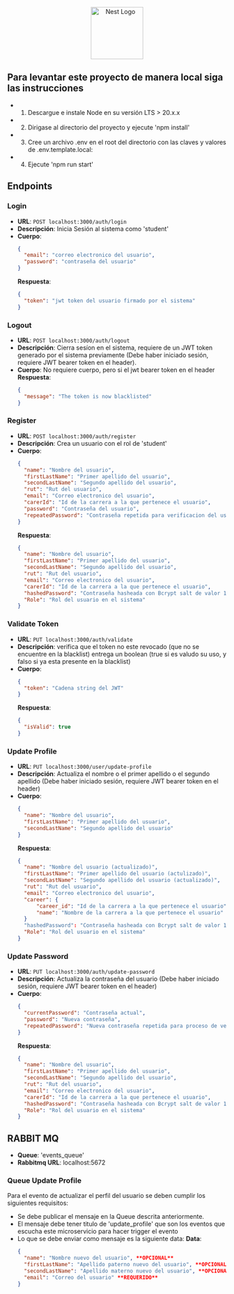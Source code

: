<p align="center">
  <a href="http://nestjs.com/" target="blank"><img src="https://nestjs.com/img/logo-small.svg" width="120" alt="Nest Logo" /></a>
</p>

## Para levantar este proyecto de manera local siga las instrucciones

- 1. Descargue e instale Node en su versión LTS > 20.x.x
- 2. Dirigase al directorio del proyecto y ejecute 'npm install'
- 3. Cree un archivo .env en el root del directorio con las claves y valores de .env.template.local:
- 4. Ejecute 'npm run start'

## Endpoints

### Login

- **URL**: `POST localhost:3000/auth/login`
- **Descripción**: Inicia Sesión al sistema como 'student'
- **Cuerpo**:
  ```json
  {
    "email": "correo electronico del usuario",
    "password": "contraseña del usuario"
  }
  ```
  **Respuesta**:
  ```json
  {
    "token": "jwt token del usuario firmado por el sistema"
  }
  ```

### Logout

- **URL**: `POST localhost:3000/auth/logout`
- **Descripción**: Cierra sesíon en el sistema, requiere de un JWT token generado por el sistema previamente (Debe haber iniciado sesión, requiere JWT bearer token en el header).
- **Cuerpo**: No requiere cuerpo, pero si el jwt bearer token en el header
  **Respuesta**:
  ```json
  {
    "message": "The token is now blacklisted"
  }
  ```

### Register

- **URL**: `POST localhost:3000/auth/register`
- **Descripción**: Crea un usuario con el rol de 'student'
- **Cuerpo**:
  ```json
  {
    "name": "Nombre del usuario",
    "firstLastName": "Primer apellido del usuario",
    "secondLastName": "Segundo apellido del usuario",
    "rut": "Rut del usuario",
    "email": "Correo electronico del usuario",
    "carerId": "Id de la carrera a la que pertenece el usuario",
    "password": "Contraseña del usuario",
    "repeatedPassword": "Contraseña repetida para verificacion del usuario"
  }
  ```
  **Respuesta**:
  ```json
  {
    "name": "Nombre del usuario",
    "firstLastName": "Primer apellido del usuario",
    "secondLastName": "Segundo apellido del usuario",
    "rut": "Rut del usuario",
    "email": "Correo electronico del usuario",
    "carerId": "Id de la carrera a la que pertenece el usuario",
    "hashedPassword": "Contraseña hasheada con Bcrypt salt de valor 12",
    "Role": "Rol del usuario en el sistema"
  }
  ```

### Validate Token

- **URL**: `PUT localhost:3000/auth/validate`
- **Descripción**: verifica que el token no este revocado (que no se encuentre en la blacklist) entrega un boolean (true si es valudo su uso, y falso si ya esta presente en la blacklist)
- **Cuerpo**:
  ```json
  {
    "token": "Cadena string del JWT"
  }
  ```
  **Respuesta**:
  ```json
  {
    "isValid": true
  }
  ```

### Update Profile

- **URL**: `PUT localhost:3000/user/update-profile`
- **Descripción**: Actualiza el nombre o el primer apellido o el segundo apellido (Debe haber iniciado sesión, requiere JWT bearer token en el header)
- **Cuerpo**:
  ```json
  {
    "name": "Nombre del usuario",
    "firstLastName": "Primer apellido del usuario",
    "secondLastName": "Segundo apellido del usuario"
  }
  ```
  **Respuesta**:
  ```json
  {
    "name": "Nombre del usuario (actualizado)",
    "firstLastName": "Primer apellido del usuario (actulizado)",
    "secondLastName": "Segundo apellido del usuario (actualizado)",
    "rut": "Rut del usuario",
    "email": "Correo electronico del usuario",
    "career": {
        "career_id": "Id de la carrera a la que pertenece el usuario",
        "name": "Nombre de la carrera a la que pertenece el usuario"
    }
    "hashedPassword": "Contraseña hasheada con Bcrypt salt de valor 12",
    "Role": "Rol del usuario en el sistema"
  }
  ```

### Update Password

- **URL**: `PUT localhost:3000/auth/update-password`
- **Descripción**: Actualiza la contraseña del usuario (Debe haber iniciado sesión, requiere JWT bearer token en el header)
- **Cuerpo**:
  ```json
  {
    "currentPassword": "Contraseña actual",
    "password": "Nueva contraseña",
    "repeatedPassword": "Nueva contraseña repetida para proceso de verificación"
  }
  ```
  **Respuesta**:
  ```json
  {
    "name": "Nombre del usuario",
    "firstLastName": "Primer apellido del usuario",
    "secondLastName": "Segundo apellido del usuario",
    "rut": "Rut del usuario",
    "email": "Correo electronico del usuario",
    "carerId": "Id de la carrera a la que pertenece el usuario",
    "hashedPassword": "Contraseña hasheada con Bcrypt salt de valor 12 (actualizada)",
    "Role": "Rol del usuario en el sistema"
  }
  ```
## RABBIT MQ

- **Queue**: 'events_queue'
- **Rabbitmq URL**: localhost:5672

### Queue Update Profile
Para el evento de actualizar el perfil del usuario se deben cumplir los siguientes requisitos:

- Se debe publicar el mensaje en la Queue descrita anteriormente.
- El mensaje debe tener titulo de 'update_profile' que son los eventos que escucha este microservicio para hacer trigger el evento
- Lo que se debe enviar como mensaje es la siguiente data:
  **Data**:
  ```json
  {
    "name": "Nombre nuevo del usuario", **OPCIONAL**
    "firstLastName": "Apellido paterno nuevo del usuario", **OPCIONAL**
    "secondLastName": "Apellido materno nuevo del usuario", **OPCIONAL**
    "email": "Correo del usuario" **REQUERIDO**
  }
  ```
